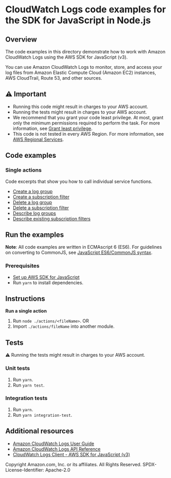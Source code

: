 # CloudWatch Logs code examples for the SDK for JavaScript in Node.js

## Overview

The code examples in this directory demonstrate how to work with Amazon CloudWatch Logs
using the AWS SDK for JavaScript (v3).

You can use Amazon CloudWatch Logs to monitor, store, and access your log files from Amazon Elastic Compute Cloud (Amazon EC2) instances, AWS CloudTrail, Route 53, and other sources.

## ⚠️ Important

- Running this code might result in charges to your AWS account.
- Running the tests might result in charges to your AWS account.
- We recommend that you grant your code least privilege. At most, grant only the minimum permissions required to perform the task. For more information, see [Grant least privilege](https://docs.aws.amazon.com/IAM/latest/UserGuide/best-practices.html#grant-least-privilege).
- This code is not tested in every AWS Region. For more information, see [AWS Regional Services](https://aws.amazon.com/about-aws/global-infrastructure/regional-product-services).

## Code examples

### Single actions

Code excerpts that show you how to call individual service functions.

- [Create a log group](actions/create-log-group.js)
- [Create a subscription filter](actions/put-subscription-filter.js)
- [Delete a log group](actions/delete-log-group.js)
- [Delete a subscription filter](actions/delete-subscription-filter.js)
- [Describe log groups](actions/describe-log-groups.js)
- [Describe existing subscription filters](actions/describe-subscription-filters.js)

## Run the examples

**Note**: All code examples are written in ECMAscript 6 (ES6). For guidelines on converting to CommonJS, see
[JavaScript ES6/CommonJS syntax](https://docs.aws.amazon.com/sdk-for-javascript/v3/developer-guide/sdk-examples-javascript-syntax.html).

### Prerequisites

- [Set up AWS SDK for JavaScript](../README.rst)
- Run `yarn` to install dependencies.

## Instructions

**Run a single action**

1. Run `node ./actions/<fileName>`.
   OR
1. Import `./actions/fileName` into another module.

## Tests

⚠️ Running the tests might result in charges to your AWS account.

### Unit tests

1. Run `yarn`.
1. Run `yarn test`.

### Integration tests

1. Run `yarn`.
1. Run `yarn integration-test`.

## Additional resources

- [Amazon CloudWatch Logs User Guide](https://docs.aws.amazon.com/AmazonCloudWatch/latest/logs/WhatIsCloudWatchLogs.html)
- [Amazon CloudWatch Logs API Reference](https://docs.aws.amazon.com/AmazonCloudWatchLogs/latest/APIReference/Welcome.html)
- [CloudWatch Logs Client - AWS SDK for JavaScript (v3)](https://docs.aws.amazon.com/AWSJavaScriptSDK/v3/latest/clients/client-cloudwatch-logs/index.html)

Copyright Amazon.com, Inc. or its affiliates. All Rights Reserved. SPDX-License-Identifier: Apache-2.0
